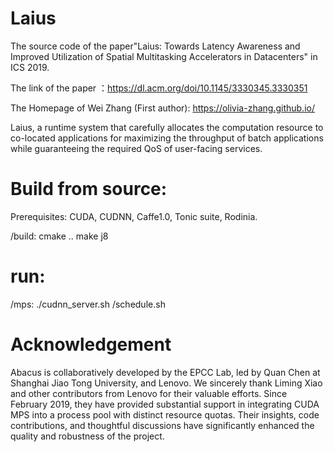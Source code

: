 # Laius
The source code of the paper"Laius: Towards Latency Awareness and Improved Utilization of Spatial Multitasking Accelerators in Datacenters" in ICS 2019.

The link of the paper ：https://dl.acm.org/doi/10.1145/3330345.3330351

The Homepage of Wei Zhang (First author): https://olivia-zhang.github.io/

Laius, a runtime system that carefully allocates the computation resource to co-located applications for maximizing the throughput of batch applications while guaranteeing the required QoS of user-facing services.

# Build from source:
Prerequisites: CUDA, CUDNN, Caffe1.0, Tonic suite, Rodinia.

/build:
cmake ..    make j8

# run:

/mps:
./cudnn_server.sh  /schedule.sh

# Acknowledgement
Abacus is collaboratively developed by the EPCC Lab, led by Quan Chen at Shanghai Jiao Tong University, and Lenovo.
We sincerely thank Liming Xiao and other contributors from Lenovo for their valuable efforts.
Since February 2019, they have provided substantial support in integrating CUDA MPS into a process pool with distinct resource quotas.
Their insights, code contributions, and thoughtful discussions have significantly enhanced the quality and robustness of the project.